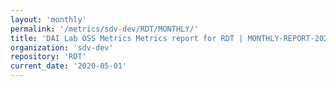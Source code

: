 ```yaml
---
layout: 'monthly'
permalink: '/metrics/sdv-dev/RDT/MONTHLY/'
title: 'DAI Lab OSS Metrics Metrics report for RDT | MONTHLY-REPORT-2020-05-01'
organization: 'sdv-dev'
repository: 'RDT'
current_date: '2020-05-01'
---
```

